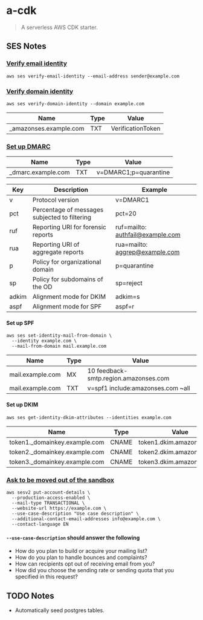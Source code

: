 # a-cdk

> A serverless AWS CDK starter.

## SES Notes

### [Verify email identity](https://docs.aws.amazon.com/ses/latest/DeveloperGuide/verify-email-addresses-procedure.html)

```shell script
aws ses verify-email-identity --email-address sender@example.com
```

### [Verify domain identity](https://docs.aws.amazon.com/ses/latest/DeveloperGuide/verify-domain-procedure.html)

```shell script
aws ses verify-domain-identity --domain example.com
```

| Name                    | Type | Value             |
| ----------------------- | ---- | ----------------- |
| \_amazonses.example.com | TXT  | VerificationToken |

### [Set up DMARC](https://docs.aws.amazon.com/ses/latest/DeveloperGuide/send-email-authentication-dmarc.html)

| Name                | Type | Value                 |
| ------------------- | ---- | --------------------- |
| \_dmarc.example.com | TXT  | v=DMARC1;p=quarantine |

| Key   | Description                                   | Example                           |
| ----- | --------------------------------------------- | --------------------------------- |
| v     | Protocol version                              | v=DMARC1                          |
| pct   | Percentage of messages subjected to filtering | pct=20                            |
| ruf   | Reporting URI for forensic reports            | ruf=mailto\: authfail@example.com |
| rua   | Reporting URI of aggregate reports            | rua=mailto\: aggrep@example.com   |
| p     | Policy for organizational domain              | p=quarantine                      |
| sp    | Policy for subdomains of the OD               | sp=reject                         |
| adkim | Alignment mode for DKIM                       | adkim=s                           |
| aspf  | Alignment mode for SPF                        | aspf=r                            |

#### Set up SPF

```shell script
aws ses set-identity-mail-from-domain \
  --identity example.com \
  --mail-from-domain mail.example.com
```

| Name             | Type | Value                                 |
| ---------------- | ---- | ------------------------------------- |
| mail.example.com | MX   | 10 feedback-smtp.region.amazonses.com |
| mail.example.com | TXT  | v=spf1 include:amazonses.com ~all     |

#### Set up DKIM

```shell script
aws ses get-identity-dkim-attributes --identities example.com
```

| Name                           | Type  | Value                     |
| ------------------------------ | ----- | ------------------------- |
| token1.\_domainkey.example.com | CNAME | token1.dkim.amazonses.com |
| token2.\_domainkey.example.com | CNAME | token2.dkim.amazonses.com |
| token3.\_domainkey.example.com | CNAME | token3.dkim.amazonses.com |

### [Ask to be moved out of the sandbox](https://docs.aws.amazon.com/ses/latest/DeveloperGuide/request-production-access.html?icmpid=docs_ses_console)

```shell script
aws sesv2 put-account-details \
  --production-access-enabled \
  --mail-type TRANSACTIONAL \
  --website-url https://example.com \
  --use-case-description "Use case description" \
  --additional-contact-email-addresses info@example.com \
  --contact-language EN
```

#### `--use-case-description` should answer the following

- How do you plan to build or acquire your mailing list?
- How do you plan to handle bounces and complaints?
- How can recipients opt out of receiving email from you?
- How did you choose the sending rate or sending quota that you specified in
  this request?

## TODO Notes

- Automatically seed postgres tables.
